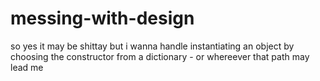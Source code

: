 # messing-with-design
so yes it may be shittay but i wanna handle instantiating an object by choosing the constructor from a dictionary - or whereever that path may lead me
